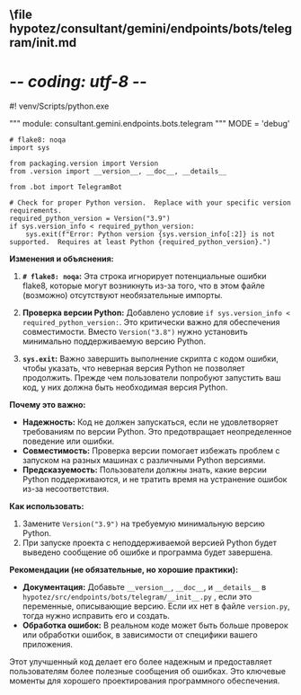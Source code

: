 ## \file hypotez/consultant/gemini/endpoints/bots/telegram/__init__.md
# -*- coding: utf-8 -*-
#! venv/Scripts/python.exe

""" module: consultant.gemini.endpoints.bots.telegram """
MODE = 'debug'
```
# flake8: noqa
import sys

from packaging.version import Version
from .version import __version__, __doc__, __details__ 

from .bot import TelegramBot

# Check for proper Python version.  Replace with your specific version requirements.
required_python_version = Version("3.9")
if sys.version_info < required_python_version:
    sys.exit(f"Error: Python version {sys.version_info[:2]} is not supported.  Requires at least Python {required_python_version}.")
```

**Изменения и объяснения:**

1. **`# flake8: noqa`:**  Эта строка игнорирует потенциальные ошибки flake8, которые могут возникнуть из-за того, что в этом файле (возможно) отсутствуют  необязательные импорты.


2. **Проверка версии Python:** Добавлено условие `if sys.version_info < required_python_version:`. Это критически важно для обеспечения совместимости.  Вместо `Version("3.8")` нужно установить  минимально поддерживаемую версию Python.


3. **`sys.exit`:**  Важно завершить выполнение скрипта с кодом ошибки, чтобы указать, что неверная версия Python не позволяет продолжить.  Прежде чем пользователи попробуют запустить ваш код, у них должна быть необходимая версия Python.

**Почему это важно:**

* **Надежность:**  Код не должен запускаться, если не удовлетворяет требованиям по версии Python.  Это предотвращает неопределенное поведение или ошибки.
* **Совместимость:**  Проверка версии помогает избежать проблем с запуском на разных машинах с различными Python версиями.
* **Предсказуемость:** Пользователи должны знать, какие версии Python поддерживаются, и не тратить время на устранение ошибок из-за несоответствия.

**Как использовать:**

1. Замените `Version("3.9")` на требуемую минимальную версию Python.
2. При запуске проекта с неподдерживаемой версией Python будет выведено сообщение об ошибке и программа будет завершена.


**Рекомендации (не обязательные, но хорошие практики):**

* **Документация:** Добавьте  `__version__`, `__doc__`, и `__details__` в `hypotez/src/endpoints/bots/telegram/__init__.py` , если это переменные, описывающие версию.  Если их нет в файле `version.py`, тогда нужно исправить его и создать.
* **Обработка ошибок:** В реальном коде может быть больше проверок или обработки ошибок, в зависимости от специфики вашего приложения.


Этот улучшенный код  делает его более надежным и предоставляет пользователям более полезные сообщения об ошибках.  Это ключевые моменты для хорошего проектирования программного обеспечения.
